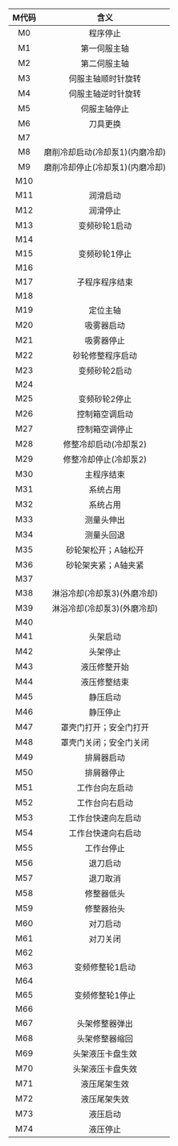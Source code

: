 #

|M代码|含义|
|:----:|:----:|
|M0|程序停止
|M1|第一伺服主轴
|M2|第二伺服主轴
|M3|伺服主轴顺时针旋转
|M4|伺服主轴逆时针旋转
|M5|伺服主轴停止
|M6|刀具更换
|M7|
|M8|磨削冷却启动(冷却泵1)(内磨冷却)
|M9|磨削冷却停止(冷却泵1)(内磨冷却)
|M10|
|M11|润滑启动
|M12|润滑停止
|M13|变频砂轮1启动
|M14|
|M15|变频砂轮1停止
|M16|
|M17|子程序程序结束
|M18|
|M19|定位主轴
|M20|吸雾器启动
|M21|吸雾器停止
|M22|砂轮修整程序启动
|M23|变频砂轮2启动
|M24|
|M25|变频砂轮2停止
|M26|控制箱空调启动
|M27|控制箱空调停止
|M28|修整冷却启动(冷却泵2)
|M29|修整冷却停止(冷却泵2)
|M30|主程序结束
|M31|系统占用
|M32|系统占用
|M33|测量头伸出
|M34|测量头回退
|M35|砂轮架松开；A轴松开
|M36|砂轮架夹紧；A轴夹紧
|M37|
|M38|淋浴冷却(冷却泵3)(外磨冷却)
|M39|淋浴冷却(冷却泵3)(外磨冷却)
|M40|
|M41|头架启动
|M42|头架停止
|M43|液压修整开始
|M44|液压修整结束
|M45|静压启动
|M46|静压停止
|M47|罩壳门打开；安全门打开
|M48|罩壳门关闭；安全门关闭
|M49|排屑器启动
|M50|排屑器停止
|M51|工作台向左启动
|M52|工作台向右启动
|M53|工作台快速向左启动
|M54|工作台快速向右启动
|M55|工作台停止
|M56|退刀启动
|M57|退刀取消
|M58|修整器低头
|M59|修整器抬头
|M60|对刀启动
|M61|对刀关闭
|M62|
|M63|变频修整轮1启动
|M64|
|M65|变频修整轮1停止
|M66|
|M67|头架修整器弹出
|M68|头架修整器缩回
|M69|头架液压卡盘生效
|M70|头架液压卡盘失效
|M71|液压尾架生效
|M72|液压尾架失效
|M73|液压启动
|M74|液压停止